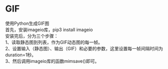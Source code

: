 # GIF
使用Python生成GIF图<br>
首先，安装imageio库，pip3 install imageio<br>
安装完后，分为三个步骤：<br>
1、读取静态图到列表，作为GIF动态图的每一帧。<br>
2、设置输入（静态图）、输出（GIF）和必要的参数，这里设置每一帧间隔时间为duration=1秒。<br>
3、然后调用imageio库的函数mimsave()即可。<br>
